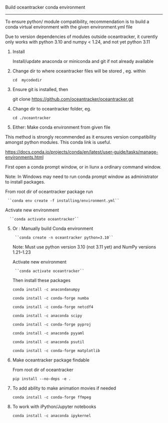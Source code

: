 
Build oceantracker conda environment
________________________________________

To ensure python/ module compatibility, recommendation is to build a conda virtual environment with the given environment.yml file

Due to version dependencies of modules outside oceantracker, it curently only works with python 3.10 and numpy < 1.24, and not yet python 3.11 

1. Install 
    
    Install/update anaconda or miniconda and git if not already available


1. Change dir to where oceantracker files will be stored , eg. within

    ``cd  mycodedir``

2. Ensure git is installed, then 

    git clone https://github.com/oceantracker/oceantracker.git

3. Change dir to oceantracker folder, eg.

    ``cd ./oceantracker``


4. Either: Make conda  environment from given file

This method is strongly recommended as it ensures  version compatibility amongst python modules. This conda link is useful. 

https://docs.conda.io/projects/conda/en/latest/user-guide/tasks/manage-environments.html

First open a conda prompt window,  or in liunx a ordinary command window. 

Note: In Windows may need to run conda prompt window as administrator to install packages.

   From root dir of oceantracker package run 
     
     ``conda env create -f installing/environment.yml``
    
   Activate new environment

      ``conda activate oceantracker``

    
5. Or : Manually build Conda environment

        ``conda create -n oceantracker python=3.10`` 

    Note: Must use python version 3.10 (not 3.11 yet) and NumPy versions 1.21–1.23

    Activate new environment

        ``conda activate oceantracker``
   
   Then install these packages

      ``conda install -c anacondanumpy``

      ``conda install -c conda-forge numba``

      ``conda install -c conda-forge netcdf4``
        
      ``conda install -c anaconda scipy``

      ``conda install -c conda-forge pyproj``

      ``conda install -c anaconda pyyaml``

      ``conda install -c anaconda psutil``

      ``conda install -c conda-forge matplotlib``



7. Make oceantracker package findable
   
   From root dir of oceantracker 

   ``pip install --no-deps -e .`` 

8. To add ability to make animation movies if needed

   ``conda install -c conda-forge ffmpeg``

9. To work with iPython/Jupyter notebooks

   ``conda install -c anaconda ipykernel``